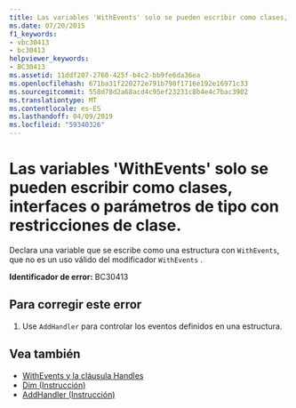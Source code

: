 ```yaml
---
title: Las variables 'WithEvents' solo se pueden escribir como clases, interfaces o parámetros de tipo con restricciones de clase.
ms.date: 07/20/2015
f1_keywords:
- vbc30413
- bc30413
helpviewer_keywords:
- BC30413
ms.assetid: 11ddf207-2760-425f-b4c2-bb9fe6da36ea
ms.openlocfilehash: 671ba31f220272e791b798f1716e192e16971c33
ms.sourcegitcommit: 558d78d2a68acd4c95ef23231c8b4e4c7bac3902
ms.translationtype: MT
ms.contentlocale: es-ES
ms.lasthandoff: 04/09/2019
ms.locfileid: "59340326"
---
```

# <a name="withevents-variables-can-only-be-typed-as-classes-interfaces-or-type-parameters-with-class-constraints"></a>Las variables 'WithEvents' solo se pueden escribir como clases, interfaces o parámetros de tipo con restricciones de clase.
Declara una variable que se escribe como una estructura con `WithEvents`, que no es un uso válido del modificador `WithEvents` .  
  
 **Identificador de error:** BC30413  
  
## <a name="to-correct-this-error"></a>Para corregir este error  
  
1. Use `AddHandler` para controlar los eventos definidos en una estructura.  
  
## <a name="see-also"></a>Vea también

- [WithEvents y la cláusula Handles](~/docs/visual-basic/programming-guide/language-features/events/index.md#withevents-and-the-handles-clause)
- [Dim (Instrucción)](../../visual-basic/language-reference/statements/dim-statement.md)
- [AddHandler (Instrucción)](../../visual-basic/language-reference/statements/addhandler-statement.md)
